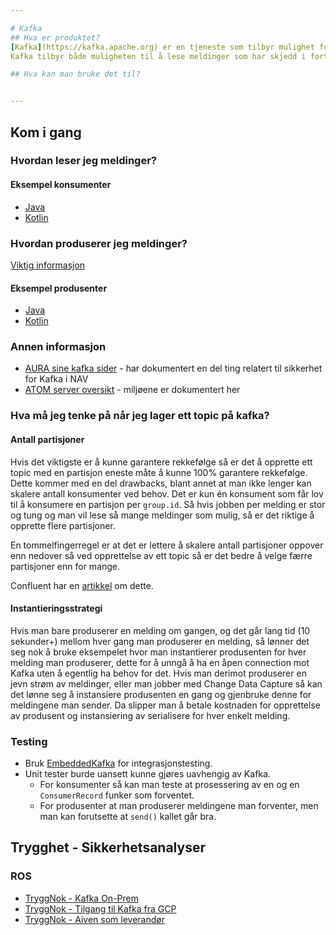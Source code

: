 ```yaml
---

# Kafka
## Hva er produktet?
[Kafka](https://kafka.apache.org) er en tjeneste som tilbyr mulighet for å publisere og abonnere på  hendelsesstrømmer. 
Kafka tilbyr både muligheten til å lese meldinger som har skjedd i fortid, og å abonnere på en fortløpende strøm av hendelser.

## Hva kan man bruke det til?


---
```

## Kom i gang
### Hvordan leser jeg meldinger?

#### Eksempel konsumenter
* [Java](consumers/java/README.md)
* [Kotlin](consumers/kotlin/README.md)

### Hvordan produserer jeg meldinger?

[Viktig informasjon](producers/README.md)

#### Eksempel produsenter
* [Java](producers/java/README.md)
* [Kotlin](producers/kotlin/README.md)

### Annen informasjon
* [AURA sine kafka sider](https://confluence.adeo.no/display/AURA/Kafka) - har dokumentert en del ting relatert til sikkerhet for Kafka i NAV
* [ATOM server oversikt](https://confluence.adeo.no/pages/viewpage.action?pageId=239339073) - miljøene er dokumentert her


### Hva må jeg tenke på når jeg lager ett topic på kafka?

#### Antall partisjoner

Hvis det viktigste er å kunne garantere rekkefølge så er det å opprette ett topic med en partisjon eneste måte å kunne 100% garantere rekkefølge. Dette kommer med en del drawbacks, blant annet at man ikke lenger kan skalere antall konsumenter ved behov. Det er kun én konsument som får lov til å konsumere en partisjon per `group.id`. Så hvis jobben per melding er stor og tung og man vil lese så mange meldinger som mulig, så er det riktige å opprette flere partisjoner.

En tommelfingerregel er at det er lettere å skalere antall partisjoner oppover enn nedover så ved opprettelse av ett topic så er det bedre å velge færre partisjoner enn for mange.

Confluent har en [artikkel](https://www.confluent.io/blog/how-choose-number-topics-partitions-kafka-cluster) om dette.



#### Instantieringsstrategi

Hvis man bare produserer en melding om gangen, og det går lang tid (10 sekunder+) mellom hver gang man produserer en melding, så lønner det seg nok å bruke eksempelet hvor man instantierer produsenten for hver melding man produserer, dette for å unngå å ha en åpen connection mot Kafka uten å egentlig ha behov for det. Hvis man derimot produserer en jevn strøm av meldinger, eller man jobber med Change Data Capture så kan det lønne seg å instansiere produsenten en gang og gjenbruke denne for meldingene man sender. Da slipper man å betale kostnaden for opprettelse av produsent og instansiering av serialisere for hver enkelt melding.



### Testing
* Bruk [EmbeddedKafka](testing/README.md) for integrasjonstesting. 
* Unit tester burde uansett kunne gjøres uavhengig av Kafka. 
  * For konsumenter så kan man teste at prosessering av en og en `ConsumerRecord` funker som forventet. 
  * For produsenter at man produserer meldingene man forventer, men man kan forutsette at `send()` kallet går bra.


## Trygghet - Sikkerhetsanalyser
### ROS
* [TryggNok - Kafka On-Prem](https://apps.powerapps.com/play/f8517640-ea01-46e2-9c09-b36b05013566?ID=252)
* [TryggNok - Tilgang til Kafka fra GCP](https://apps.powerapps.com/play/f8517640-ea01-46e2-9c09-b36b05013566?ID=229)
* [TryggNok - Aiven som leverandør](https://apps.powerapps.com/play/f8517640-ea01-46e2-9c09-b36b05013566??ID=190)
